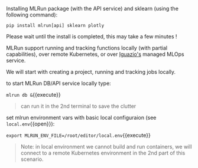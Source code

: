 Installing MLRun package (with the API service) and sklearn (using the following command):

`pip install mlrun[api] sklearn plotly`

Please wait until the install is completed, this may take a few minutes !

MLRun support running and tracking functions locally (with partial capabilities), 
over remote Kubernetes, or over [Iguazio's](https://www.iguazio.com/) managed MLOps service. 

We will start with creating a project, running and tracking jobs locally.  

to start MLRun DB/API service locally type:

`mlrun db &`{{execute}}

>  can run it in the 2nd terminal to save the clutter

set mlrun environment vars with basic local configuraion (see `local.env`{{open}}):

`export MLRUN_ENV_FILE=/root/editor/local.env`{{execute}}

> Note: in local environment we cannot build and run containers, 
> we will connect to a remote Kubernetes environment in the 2nd part of this scenario.
